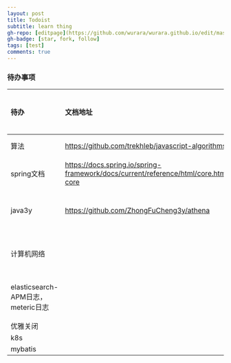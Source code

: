 ```yaml
---
layout: post
title: Todoist
subtitle: learn thing
gh-repo: [editpage](https://github.com/wurara/wurara.github.io/edit/master/_posts/todoList.md)
gh-badge: [star, fork, follow]
tags: [test]
comments: true
---
```



### 待办事项

| 待办                               | 文档地址                                                     | 描述           | 重要程度 |
| :--------------------------------- | :----------------------------------------------------------- | -------------- | :------- |
| 算法                               | https://github.com/trekhleb/javascript-algorithms            | 看算法         | 4        |
| spring文档                         | https://docs.spring.io/spring-framework/docs/current/reference/html/core.html#spring-core | 看core逻辑     | 4        |
| java3y                             | https://github.com/ZhongFuCheng3y/athena                     | 抄java3的文章  | 4        |
| 计算机网络                         |                                                              | 看一遍网络基础 | 4        |
| elasticsearch-APM日志，meteric日志 |                                                              | es采集集群指标 | 5        |
| 优雅关闭                           |                                                              |                | 6        |
| k8s                                |                                                              |                | 6        |
| mybatis                            |                                                              |                | 6        |

